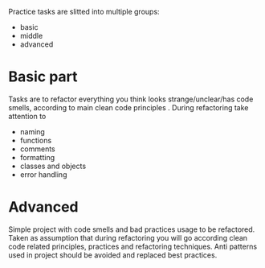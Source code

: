 Practice tasks are slitted into multiple groups:
- basic
- middle
- advanced


# Basic part
Tasks are to refactor everything you think looks strange/unclear/has code smells, according to main clean code 
principles
. During refactoring take attention 
to 
- naming
- functions
- comments
- formatting
- classes and objects 
- error handling


# Advanced
Simple project with code smells and bad practices usage to be refactored. Taken as assumption that during refactoring 
you will go according
clean code related principles, practices and refactoring techniques. Anti patterns used in 
project should be avoided and replaced best practices.